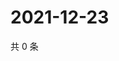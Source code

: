 # 2021-12-23

共 0 条

<!-- BEGIN WEIBO -->
<!-- 最后更新时间 Thu Dec 23 2021 19:12:47 GMT+0800 (China Standard Time) -->

<!-- END WEIBO -->
